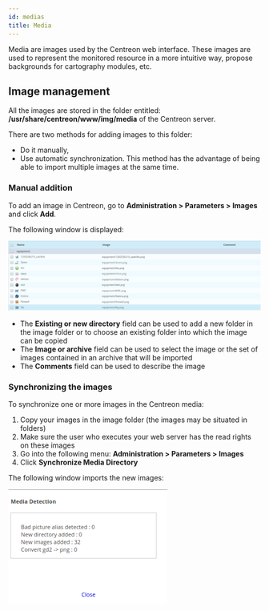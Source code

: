 ```yaml
---
id: medias
title: Media
---
```


Media are images used by the Centreon web interface. These images are used to
represent the monitored resource in a more intuitive way, propose backgrounds
for cartography modules, etc.

## Image management

All the images are stored in the folder entitled:
**/usr/share/centreon/www/img/media** of the Centreon server.

There are two methods for adding images to this folder:

- Do it manually,
- Use automatic synchronization. This method has the advantage of being able
to import multiple images at the same time.

### Manual addition

To add an image in Centreon, go to **Administration > Parameters > Images** and
click **Add**.

The following window is displayed:

![image](../../assets/administration/dmedias.png)

- The **Existing or new directory** field can be used to add a new folder in the
image folder or to choose an existing folder into which the image can be
copied
- The **Image or archive** field can be used to select the image or the set of
images contained in an archive that will be imported
- The **Comments** field can be used to describe the image

### Synchronizing the images

To synchronize one or more images in the Centreon media:

1. Copy your images in the image folder (the images may be situated in folders)
2. Make sure the user who executes your web server has the read rights on
these images
3. Go into the following menu: **Administration > Parameters > Images**
4. Click **Synchronize Media Directory**

The following window imports the new images:

![image](../../assets/administration/dmediasimports.png)
